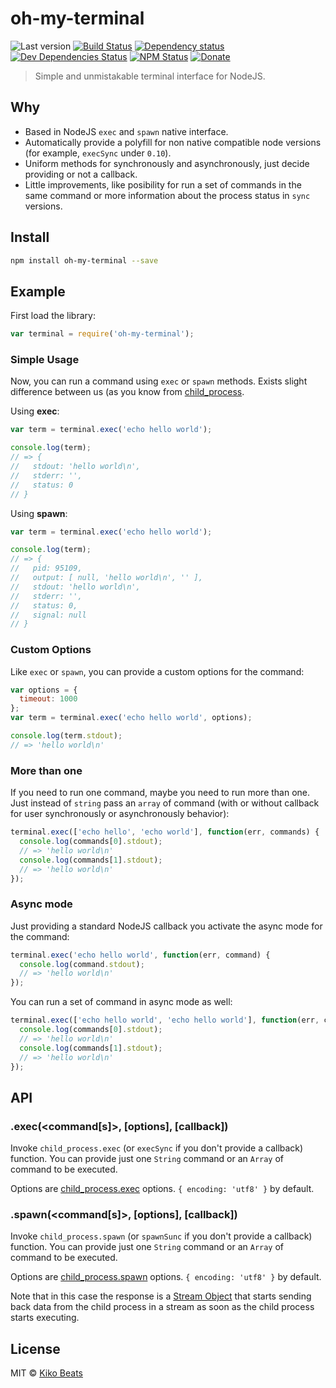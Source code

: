 # oh-my-terminal

![Last version](https://img.shields.io/github/tag/Kikobeats/oh-my-terminal.svg?style=flat-square)
[![Build Status](http://img.shields.io/travis/Kikobeats/oh-my-terminal/master.svg?style=flat-square)](https://travis-ci.org/Kikobeats/oh-my-terminal)
[![Dependency status](http://img.shields.io/david/Kikobeats/oh-my-terminal.svg?style=flat-square)](https://david-dm.org/Kikobeats/oh-my-terminal)
[![Dev Dependencies Status](http://img.shields.io/david/dev/Kikobeats/oh-my-terminal.svg?style=flat-square)](https://david-dm.org/Kikobeats/oh-my-terminal#info=devDependencies)
[![NPM Status](http://img.shields.io/npm/dm/oh-my-terminal.svg?style=flat-square)](https://www.npmjs.org/package/oh-my-terminal)
[![Donate](https://img.shields.io/badge/donate-paypal-blue.svg?style=flat-square)](https://paypal.me/kikobeats)

> Simple and unmistakable terminal interface for NodeJS.

## Why

- Based in NodeJS `exec` and `spawn` native interface.
- Automatically provide a polyfill for non native compatible node versions (for example, `execSync` under `0.10`).
- Uniform methods for synchronously and asynchronously, just decide providing or not a callback.
- Little improvements, like posibility for run a set of commands in the same command or more information about the process status in `sync` versions.

## Install

```bash
npm install oh-my-terminal --save
```
## Example

First load the library:

```js
var terminal = require('oh-my-terminal');
```

### Simple Usage

Now, you can run a command using `exec` or `spawn` methods. Exists slight difference between us (as you know from [child_process](https://nodejs.org/api/child_process.html).

Using **exec**:

```js
var term = terminal.exec('echo hello world');

console.log(term);
// => {
//   stdout: 'hello world\n',
//   stderr: '',
//   status: 0
// }
```

Using **spawn**:

```js
var term = terminal.exec('echo hello world');

console.log(term);
// => {
//   pid: 95109,
//   output: [ null, 'hello world\n', '' ],
//   stdout: 'hello world\n',
//   stderr: '',
//   status: 0,
//   signal: null
// }
```

### Custom Options

Like `exec` or `spawn`, you can provide a custom options for the command:

```js
var options = {
  timeout: 1000
};
var term = terminal.exec('echo hello world', options);

console.log(term.stdout);
// => 'hello world\n'
```

### More than one

If you need to run one command, maybe you need to run more than one. Just instead of `string` pass an `array` of command (with or without callback for user synchronously or asynchronously behavior):

```js
terminal.exec(['echo hello', 'echo world'], function(err, commands) {
  console.log(commands[0].stdout);
  // => 'hello world\n'
  console.log(commands[1].stdout);
  // => 'hello world\n'
});
```

### Async mode

Just providing a standard NodeJS callback you activate the async mode for the command:

```js
terminal.exec('echo hello world', function(err, command) {
  console.log(command.stdout);
  // => 'hello world\n'
});
```

You can run a set of command in async mode as well:

```js
terminal.exec(['echo hello world', 'echo hello world'], function(err, commands) {
  console.log(commands[0].stdout);
  // => 'hello world\n'
  console.log(commands[1].stdout);
  // => 'hello world\n'
});
```

## API

### .exec(&lt;command[s]&gt;, [options], [callback])

Invoke `child_process.exec` (or `execSync` if you don't provide a callback) function. You can provide just one `String` command or an `Array` of command to be executed.

Options are [child_process.exec](https://nodejs.org/api/child_process.html#child_process_child_process_exec_command_options_callback) options. `{ encoding: 'utf8' }` by default.

### .spawn(&lt;command[s]&gt;, [options], [callback])

Invoke `child_process.spawn` (or `spawnSunc` if you don't provide a callback) function. You can provide just one `String` command or an `Array` of command to be executed.

Options are [child_process.spawn](https://nodejs.org/api/child_process.html#child_process_child_process_spawn_command_args_options) options. `{ encoding: 'utf8' }` by default.

Note that in this case the response is a [Stream Object](https://nodejs.org/api/child_process.html#child_process_child_process_spawn_command_args_options) that starts sending back data from the child process in a stream as soon as the child process starts executing.

## License

MIT © [Kiko Beats](http://www.kikobeats.com)
